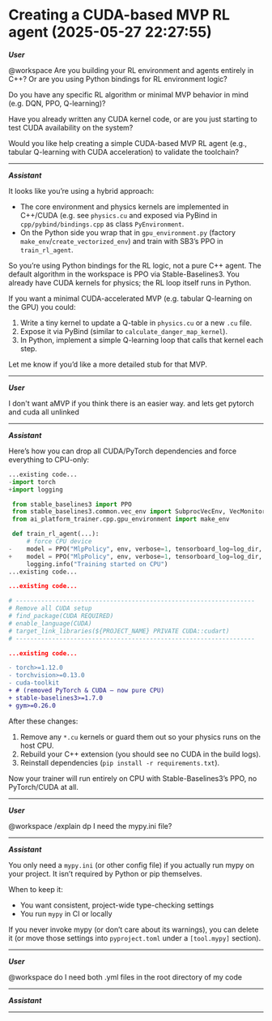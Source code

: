 <!-- Generated by SpecStory -->

# Creating a CUDA-based MVP RL agent (2025-05-27 22:27:55)

_**User**_

@workspace Are you building your RL environment and agents entirely in C++? Or are you using Python bindings for RL environment logic?

Do you have any specific RL algorithm or minimal MVP behavior in mind (e.g. DQN, PPO, Q-learning)?

Have you already written any CUDA kernel code, or are you just starting to test CUDA availability on the system?

Would you like help creating a simple CUDA-based MVP RL agent (e.g., tabular Q-learning with CUDA acceleration) to validate the toolchain?

---

_**Assistant**_

It looks like you’re using a hybrid approach:

- The core environment and physics kernels are implemented in C++/CUDA (e.g. see `physics.cu` and exposed via PyBind in `cpp/pybind/bindings.cpp` as class `PyEnvironment`.  
- On the Python side you wrap that in `gpu_environment.py` (factory `make_env`/`create_vectorized_env`) and train with SB3’s PPO in `train_rl_agent`.

So you’re using Python bindings for the RL logic, not a pure C++ agent. The default algorithm in the workspace is PPO via Stable-Baselines3. You already have CUDA kernels for physics; the RL loop itself runs in Python.

If you want a minimal CUDA-accelerated MVP (e.g. tabular Q-learning on the GPU) you could:

1. Write a tiny kernel to update a Q-table in `physics.cu` or a new `.cu` file.  
2. Expose it via PyBind (similar to `calculate_danger_map_kernel`).  
3. In Python, implement a simple Q-learning loop that calls that kernel each step.

Let me know if you’d like a more detailed stub for that MVP.

---

_**User**_

I don't want aMVP  if you think there is an easier way. and lets get pytorch and cuda all  unlinked

---

_**Assistant**_

Here’s how you can drop all CUDA/PyTorch dependencies and force everything to CPU-only:

````python
...existing code...
-import torch
+import logging

 from stable_baselines3 import PPO
 from stable_baselines3.common.vec_env import SubprocVecEnv, VecMonitor
 from ai_platform_trainer.cpp.gpu_environment import make_env

 def train_rl_agent(...):
     # force CPU device
-    model = PPO("MlpPolicy", env, verbose=1, tensorboard_log=log_dir, device="cuda")
+    model = PPO("MlpPolicy", env, verbose=1, tensorboard_log=log_dir, device="cpu")
     logging.info("Training started on CPU")
...existing code...
````

````cmake
...existing code...

# ------------------------------------------------------------------
# Remove all CUDA setup
# find_package(CUDA REQUIRED)
# enable_language(CUDA)
# target_link_libraries(${PROJECT_NAME} PRIVATE CUDA::cudart)
# ------------------------------------------------------------------

...existing code...
````

````diff
- torch>=1.12.0
- torchvision>=0.13.0
- cuda-toolkit
+ # (removed PyTorch & CUDA – now pure CPU)
+ stable-baselines3>=1.7.0
+ gym>=0.26.0
````

After these changes:
1. Remove any `*.cu` kernels or guard them out so your physics runs on the host CPU.  
2. Rebuild your C++ extension (you should see no CUDA in the build logs).  
3. Reinstall dependencies (`pip install -r requirements.txt`).  

Now your trainer will run entirely on CPU with Stable-Baselines3’s PPO, no PyTorch/CUDA at all.

---

_**User**_

@workspace /explain dp I need the mypy.ini file?

---

_**Assistant**_

You only need a `mypy.ini` (or other config file) if you actually run mypy on your project. It isn’t required by Python or pip themselves.

When to keep it:  
- You want consistent, project-wide type-checking settings  
- You run `mypy` in CI or locally  

If you never invoke mypy (or don’t care about its warnings), you can delete it (or move those settings into `pyproject.toml` under a `[tool.mypy]` section).

---

_**User**_

@workspace do I need both .yml files in the root directory of my code

---

_**Assistant**_



---

